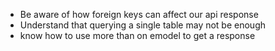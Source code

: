 - Be aware of how foreign keys can affect our api response
- Understand that querying a single table may not be enough 
- know how to use more than on emodel to get a response


